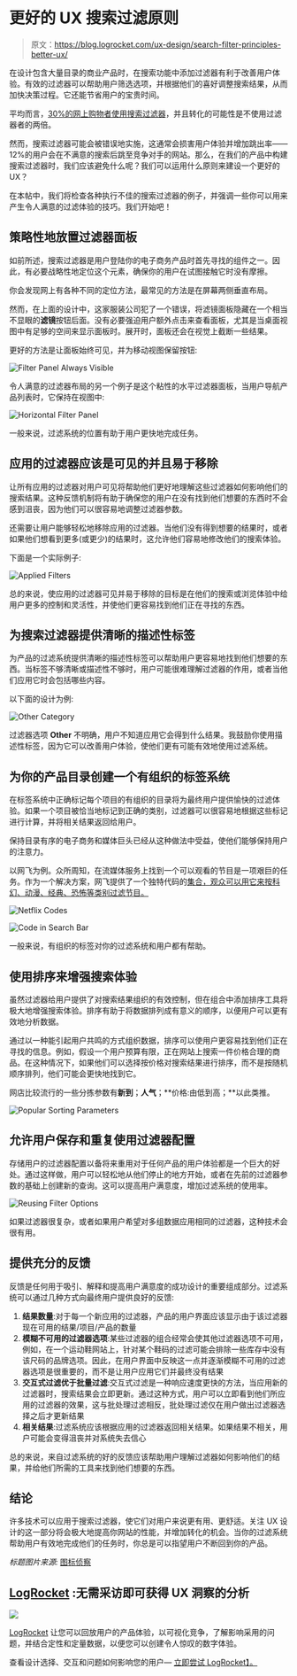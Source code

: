 # 更好的 UX 搜索过滤原则

> 原文：<https://blog.logrocket.com/ux-design/search-filter-principles-better-ux/>

在设计包含大量目录的商业产品时，在搜索功能中添加过滤器有利于改善用户体验。有效的过滤器可以帮助用户筛选选项，并根据他们的喜好调整搜索结果，从而加快决策过程。它还能节省用户的宝贵时间。

平均而言，[30%的网上购物者使用搜索过滤器](https://www.algolia.com/blog/ecommerce/e-commerce-search-and-kpis-statistics/)，并且转化的可能性是不使用过滤器者的两倍。

然而，搜索过滤器可能会被错误地实施，这通常会损害用户体验并增加跳出率——12%的用户会在不满意的搜索后跳至竞争对手的网站。那么，在我们的产品中构建搜索过滤器时，我们应该避免什么呢？我们可以运用什么原则来建设一个更好的 UX？

在本帖中，我们将检查各种执行不佳的搜索过滤器的例子，并强调一些你可以用来产生令人满意的过滤体验的技巧。我们开始吧！

## 策略性地放置过滤器面板

如前所述，搜索过滤器是用户登陆你的电子商务产品时首先寻找的组件之一。因此，有必要战略性地定位这个元素，确保你的用户在试图接触它时没有摩擦。

你会发现网上有各种不同的定位方法，最常见的方法是在屏幕两侧垂直布局。

然而，在上面的设计中，这家服装公司犯了一个错误，将滤镜面板隐藏在一个相当不显眼的**滤镜**按钮后面。没有必要强迫用户额外点击来查看面板，尤其是当桌面视图中有足够的空间来显示面板时。展开时，面板还会在视觉上截断一些结果。

更好的方法是让面板始终可见，并为移动视图保留按钮:

![Filter Panel Always Visible](img/bee93d8d3c8c76d175b4f00b586ad0ba.png)

令人满意的过滤器布局的另一个例子是这个粘性的水平过滤器面板，当用户导航产品列表时，它保持在视图中:

![Horizontal Filter Panel](img/b55d6f448bb838ac7e39a8ccc38572ed.png)

一般来说，过滤系统的位置有助于用户更快地完成任务。

## 应用的过滤器应该是可见的并且易于移除

让所有应用的过滤器对用户可见将帮助他们更好地理解这些过滤器如何影响他们的搜索结果。这种反馈机制将有助于确保您的用户在没有找到他们想要的东西时不会感到沮丧，因为他们可以很容易地调整过滤器参数。

还需要让用户能够轻松地移除应用的过滤器。当他们没有得到想要的结果时，或者如果他们想看到更多(或更少)的结果时，这允许他们容易地修改他们的搜索体验。

下面是一个实际例子:

![Applied Filters](img/3325f088c195f801d59958b9d899a2ac.png)

总的来说，使应用的过滤器可见并易于移除的目标是在他们的搜索或浏览体验中给用户更多的控制和灵活性，并使他们更容易找到他们正在寻找的东西。

## 为搜索过滤器提供清晰的描述性标签

为产品的过滤系统提供清晰的描述性标签可以帮助用户更容易地找到他们想要的东西。当标签不够清晰或描述性不够时，用户可能很难理解过滤器的作用，或者当他们应用它时会包括哪些内容。

以下面的设计为例:

![Other Category](img/48a5fb3d5393755d602377d059784008.png)

过滤器选项 **Other** 不明确，用户不知道应用它会得到什么结果。我鼓励你使用描述性标签，因为它可以改善用户体验，使他们更有可能有效地使用过滤系统。

## 为你的产品目录创建一个有组织的标签系统

在标签系统中正确标记每个项目的有组织的目录将为最终用户提供愉快的过滤体验。如果一个项目被恰当地标记到正确的类别，过滤器可以很容易地根据这些标记进行计算，并将相关结果返回给用户。

保持目录有序的电子商务和媒体巨头已经从这种做法中受益，使他们能够保持用户的注意力。

以网飞为例。众所周知，在流媒体服务上找到一个可以观看的节目是一项艰巨的任务。作为一个解决方案，网飞提供了一个独特代码的[集合，观众可以用它来按科幻、动漫、经典、恐怖等类别过滤节目。](https://www.netflix-codes.com/)

![Netflix Codes](img/305b407e7abeac79626e7fb101a985b5.png)

![Code in Search Bar](img/0e5464307fedd8a51166d20d081f8ffc.png)

一般来说，有组织的标签对你的过滤系统和用户都有帮助。

## 使用排序来增强搜索体验

虽然过滤器给用户提供了对搜索结果组织的有效控制，但在组合中添加排序工具将极大地增强搜索体验。排序有助于将数据排列成有意义的顺序，以便用户可以更有效地分析数据。

通过以一种能引起用户共鸣的方式组织数据，排序可以使用户更容易找到他们正在寻找的信息。例如，假设一个用户预算有限，正在网站上搜索一件价格合理的商品。在这种情况下，如果他们可以选择按价格对搜索结果进行排序，而不是按随机顺序排列，他们可能会更快地找到它。

网店比较流行的一些分拣参数有**新到**；**人气**；**价格:由低到高；**以此类推。

![Popular Sorting Parameters](img/3eaa2173bc6c91e49564038594b4e03b.png)

## 允许用户保存和重复使用过滤器配置

存储用户的过滤器配置以备将来重用对于任何产品的用户体验都是一个巨大的好处。通过这样做，用户可以轻松地从他们停止的地方开始，或者在先前的过滤器参数的基础上创建新的查询。这可以提高用户满意度，增加过滤系统的使用率。

![Reusing Filter Options](img/64e9df3b219712cdce6f77e2a3291158.png)

如果过滤器很复杂，或者如果用户希望对多组数据应用相同的过滤器，这种技术会很有用。

## 提供充分的反馈

反馈是任何用于吸引、解释和提高用户满意度的成功设计的重要组成部分。过滤系统可以通过几种方式向最终用户提供良好的反馈:

1.  **结果数量**:对于每一个新应用的过滤器，产品的用户界面应该显示由于该过滤器现在可用的结果/项目/产品的数量
2.  **模糊不可用的过滤器选项**:某些过滤器的组合经常会使其他过滤器选项不可用，例如，在一个运动鞋网站上，针对某个鞋码的过滤可能会排除一些库存中没有该尺码的品牌选项。因此，在用户界面中反映这一点并逐渐模糊不可用的过滤器选项是很重要的，而不是让用户应用它们并最终没有结果
3.  **交互式过滤优于批量过滤**:交互式过滤是一种响应速度更快的方法，当应用新的过滤器时，搜索结果会立即更新。通过这种方式，用户可以立即看到他们所应用的过滤器的效果，这与批处理过滤相反，批处理过滤仅在用户做出过滤器选择之后才更新结果
4.  **相关结果**:过滤系统应该根据应用的过滤器返回相关结果。如果结果不相关，用户可能会变得沮丧并对系统失去信心

总的来说，来自过滤系统的好的反馈应该帮助用户理解过滤器如何影响他们的结果，并给他们所需的工具来找到他们想要的东西。

## 结论

许多技术可以应用于搜索过滤器，使它们对用户来说更有用、更舒适。关注 UX 设计的这一部分将会极大地提高你网站的性能，并增加转化的机会。当你的过滤系统帮助用户有效地完成他们的任务时，你总是可以指望用户不断回到你的产品。

*标题图片来源:* [图标侦察](https://iconscout.com/icon/ecommerce-77)

## [LogRocket](https://lp.logrocket.com/blg/signup) :无需采访即可获得 UX 洞察的分析

[![](img/1af2ef21ae5da387d71d92a7a09c08e8.png)](https://lp.logrocket.com/blg/signup)

[LogRocket](https://lp.logrocket.com/blg/signup) 让您可以回放用户的产品体验，以可视化竞争，了解影响采用的问题，并结合定性和定量数据，以便您可以创建令人惊叹的数字体验。

查看设计选择、交互和问题如何影响您的用户— [立即尝试 LogRocket】。](hhttps://lp.logrocket.com/blg/signup)